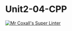 # Unit2-04-CPP
[![Mr Coxall's Super Linter](https://github.com/ICS3U-C-Programming-SantiagoH/Unit2-04-CPP/workflows/Mr%20Coxall's%20Super%20Linter/badge.svg)](https://github.com/ICS3U-C-Programming-SantiagoH/Unit2-04-CPP/actions/)
